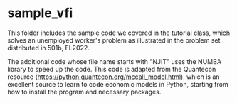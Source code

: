 # sample_vfi
This folder includes the sample code we covered in the tutorial class, which solves an unemployed worker's problem as illustrated in the problem set distributed in 501b, FL2022. 
 
The additional code whose file name starts with "NJIT" uses the NUMBA library to speed up the code. This code is adapted from the Quantecon resource (https://python.quantecon.org/mccall_model.html), which is an excellent source to learn to code economic models in Python, starting from how to install the program and necessary packages.
